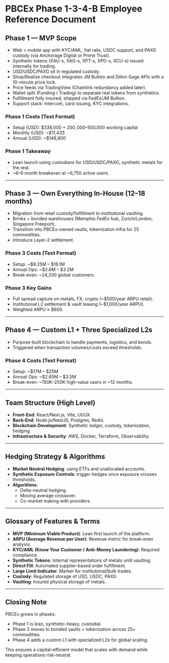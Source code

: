 # PBCEx Phase 1-3-4-B Employee Reference Document

## Phase 1 — MVP Scope

- Web + mobile app with KYC/AML, fiat rails, USDC support, and PAXG custody (via Anchorage Digital or Prime Trust).
- Synthetic tokens (XAU-s, XAG-s, XPT-s, XPD-s, XCU-s) issued internally for trading.
- USD/USDC/PAXG sit in regulated custody.
- Shop/Realize checkout integrates JM Bullion and Dillon Gage APIs with a 10-minute price lock.
- Price feeds via TradingView (Chainlink redundancy added later).
- Wallet split (Funding / Trading) to separate real tokens from synthetics.
- Fulfillment fully insured, shipped via FedEx/JM Bullion.
- Support stack: Intercom, card issuing, KYC integrations.

### Phase 1 Costs (Text Format)

- Setup (USD): $338,000 + $250,000–$500,000 working capital
- Monthly (USD): ~$11,433
- Annual (USD): ~$148,800

### Phase 1 Takeaway

- Lean launch using custodians for USD/USDC/PAXG, synthetic metals for the rest.
- ~6–9 month breakeven at ~6,750 active users.

---

## Phase 3 — Own Everything In-House (12–18 months)

- Migration from retail custody/fulfillment to institutional vaulting.
- Brinks + bonded warehouses (Memphis FedEx hub, Zurich/London, Singapore Freeport).
- Transition into PBCEx-owned vaults, tokenization infra for 25 commodities.
- Introduce Layer-2 settlement.

### Phase 3 Costs (Text Format)

- Setup: ~$9.25M – $16.1M
- Annual Ops: ~$2.6M – $3.2M
- Break-even: ~24,200 global customers.

### Phase 3 Key Gains

- Full spread capture on metals, FX, crypto (~$500/year ARPU retail).
- Institutional L2 settlement & vault leasing (~$1,000/year ARPU).
- Weighted ARPU ≈ $600.

---

## Phase 4 — Custom L1 + Three Specialized L2s

- Purpose-built blockchain to handle payments, logistics, and bonds.
- Triggered when transaction volumes/costs exceed thresholds.

### Phase 4 Costs (Text Format)

- Setup: ~$17M – $25M
- Annual Ops: ~$2.65M – $3.5M
- Break-even: ~150K–250K high-value users in ~12 months.

---

## Team Structure (High Level)

- **Front-End**: React/Next.js, Vite, UI/UX.
- **Back-End**: Node.js/NestJS, Postgres, Redis.
- **Blockchain Development**: Synthetic ledger, custody, tokenization, hedging.
- **Infrastructure & Security**: AWS, Docker, Terraform, Observability.

---

## Hedging Strategy & Algorithms

- **Market Neutral Hedging**: using ETFs and unallocated accounts.
- **Synthetic Exposure Controls**: trigger hedges once exposure crosses thresholds.
- **Algorithms**:
  - Delta-neutral hedging.
  - Moving average crossover.
  - Co-market making with providers.

---

## Glossary of Features & Terms

- **MVP (Minimum Viable Product)**: Lean first launch of the platform.
- **ARPU (Average Revenue per User)**: Revenue metric for break-even analysis.
- **KYC/AML (Know Your Customer / Anti-Money Laundering)**: Required compliance.
- **Synthetic Tokens**: Internal representations of metals until vaulting.
- **Direct Fill**: Automated supplier-based order fulfillment.
- **Large Limit Indicator**: Marker for institutional/bulk trades.
- **Custody**: Regulated storage of USD, USDC, PAXG.
- **Vaulting**: Insured physical storage of metals.

---

## Closing Note

PBCEx grows in phases:

- Phase 1 is lean, synthetic-heavy, custodial.
- Phase 3 moves to bonded vaults + tokenization across 25+ commodities.
- Phase 4 adds a custom L1 with specialized L2s for global scaling.

This ensures a capital-efficient model that scales with demand while keeping operations risk-neutral.
